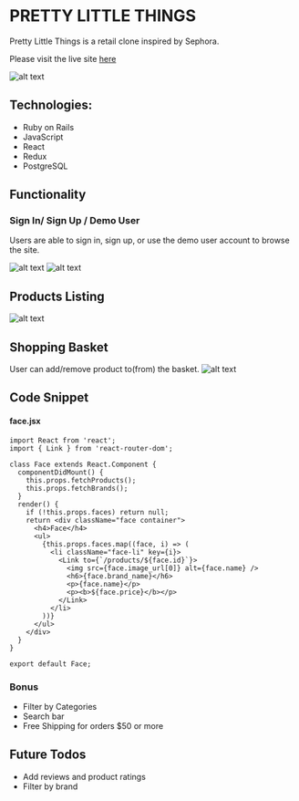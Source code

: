 # PRETTY LITTLE THINGS

Pretty Little Things is a retail clone inspired by Sephora.

Please visit the live site [here](https://pretty-little-things.herokuapp.com)

![alt text](https://ks-plt.s3-us-west-1.amazonaws.com/plt.png "Pretty Little Things")

## Technologies:

- Ruby on Rails
- JavaScript
- React
- Redux
- PostgreSQL

## Functionality

### Sign In/ Sign Up / Demo User

Users are able to sign in, sign up, or use the demo user account to browse the site.

![alt text](https://ks-plt.s3-us-west-1.amazonaws.com/Screen+Shot+2019-06-12+at+11.36.39+AM.png "Pretty Little Things")
![alt text](https://ks-plt.s3-us-west-1.amazonaws.com/Screen+Shot+2019-06-12+at+11.37.15+AM.png "Pretty Little Things")

## Products Listing

![alt text](https://ks-plt.s3-us-west-1.amazonaws.com/Screen+Shot+2019-06-12+at+11.40.09+AM.png "Pretty Little Things")

## Shopping Basket

User can add/remove product to(from) the basket.
![alt text](https://ks-plt.s3-us-west-1.amazonaws.com/Screen+Shot+2019-06-12+at+11.44.54+AM.png "Pretty Little Things")

## Code Snippet

#### face.jsx

```
import React from 'react';
import { Link } from 'react-router-dom';

class Face extends React.Component {
  componentDidMount() {
    this.props.fetchProducts();
    this.props.fetchBrands();
  }
  render() {
    if (!this.props.faces) return null;
    return <div className="face container">
      <h4>Face</h4>
      <ul>
        {this.props.faces.map((face, i) => (
          <li className="face-li" key={i}>
            <Link to={`/products/${face.id}`}>
              <img src={face.image_url[0]} alt={face.name} />
              <h6>{face.brand_name}</h6>
              <p>{face.name}</p>
              <p><b>${face.price}</b></p>
            </Link>
          </li>
        ))}
      </ul>
    </div>
  }
}

export default Face;
```

### Bonus

- Filter by Categories
- Search bar
- Free Shipping for orders \$50 or more

## Future Todos

- Add reviews and product ratings
- Filter by brand
